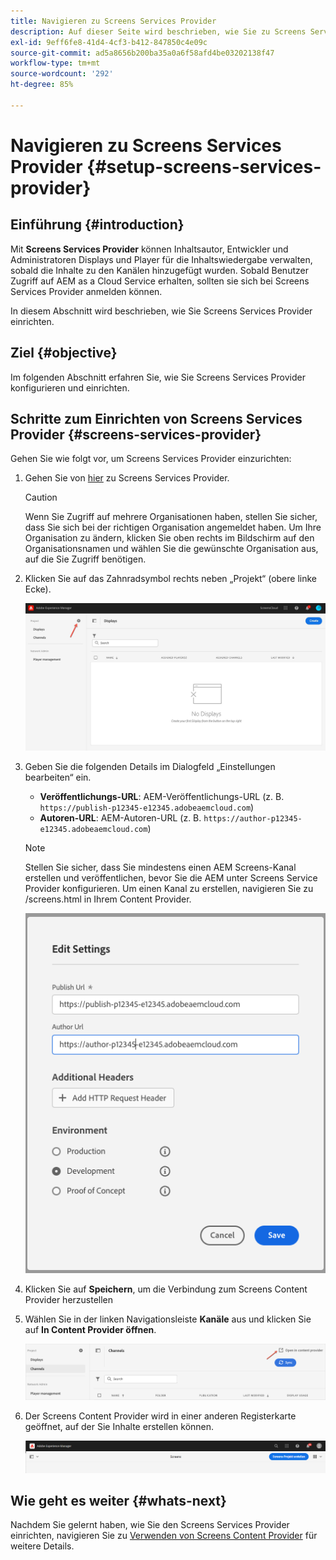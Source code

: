 ```yaml
---
title: Navigieren zu Screens Services Provider
description: Auf dieser Seite wird beschrieben, wie Sie zu Screens Services Provider navigieren.
exl-id: 9eff6fe8-41d4-4cf3-b412-847850c4e09c
source-git-commit: ad5a8656b200ba35a0a6f58afd4be03202138f47
workflow-type: tm+mt
source-wordcount: '292'
ht-degree: 85%

---
```


# Navigieren zu Screens Services Provider {#setup-screens-services-provider}

## Einführung {#introduction}

Mit **Screens Services Provider** können Inhaltsautor, Entwickler und Administratoren Displays und Player für die Inhaltswiedergabe verwalten, sobald die Inhalte zu den Kanälen hinzugefügt wurden. Sobald Benutzer Zugriff auf AEM as a Cloud Service erhalten, sollten sie sich bei Screens Services Provider anmelden können.

In diesem Abschnitt wird beschrieben, wie Sie Screens Services Provider einrichten.


## Ziel {#objective}

Im folgenden Abschnitt erfahren Sie, wie Sie Screens Services Provider konfigurieren und einrichten.

## Schritte zum Einrichten von Screens Services Provider {#screens-services-provider}

Gehen Sie wie folgt vor, um Screens Services Provider einzurichten:

1. Gehen Sie von [hier](https://experience.adobe.com/screens) zu Screens Services Provider.

   >[!CAUTION]
   >Wenn Sie Zugriff auf mehrere Organisationen haben, stellen Sie sicher, dass Sie sich bei der richtigen Organisation angemeldet haben. Um Ihre Organisation zu ändern, klicken Sie oben rechts im Bildschirm auf den Organisationsnamen und wählen Sie die gewünschte Organisation aus, auf die Sie Zugriff benötigen.

2. Klicken Sie auf das Zahnradsymbol rechts neben „Projekt“ (obere linke Ecke).

   ![image](/help/screens-cloud/assets/configure/configure-screens0.png)

3. Geben Sie die folgenden Details im Dialogfeld „Einstellungen bearbeiten“ ein.
   * **Veröffentlichungs-URL**: AEM-Veröffentlichungs-URL (z. B. `https://publish-p12345-e12345.adobeaemcloud.com`)
   * **Autoren-URL**: AEM-Autoren-URL (z. B. `https://author-p12345-e12345.adobeaemcloud.com`)

   >[!NOTE]
   >Stellen Sie sicher, dass Sie mindestens einen AEM Screens-Kanal erstellen und veröffentlichen, bevor Sie die AEM unter Screens Service Provider konfigurieren. Um einen Kanal zu erstellen, navigieren Sie zu /screens.html in Ihrem Content Provider.

   ![Bild](/help/screens-cloud/assets/configure/configure-screens4.png)

4. Klicken Sie auf **Speichern**, um die Verbindung zum Screens Content Provider herzustellen

5. Wählen Sie in der linken Navigationsleiste **Kanäle** aus und klicken Sie auf **In Content Provider öffnen**.

   ![Bild](/help/screens-cloud/assets/configure/configure-screens1.png)

6. Der Screens Content Provider wird in einer anderen Registerkarte geöffnet, auf der Sie Inhalte erstellen können.

   ![image](/help/screens-cloud/assets/configure/configure-screens2.png)

## Wie geht es weiter {#whats-next}

Nachdem Sie gelernt haben, wie Sie den Screens Services Provider einrichten, navigieren Sie zu [Verwenden von Screens Content Provider](https://experienceleague.adobe.com/docs/experience-manager-cloud-service/content/screens-as-cloud-service/configure-screens-cloud/using-screens-content-provider.html?lang=de#screens-content-provider) für weitere Details.
